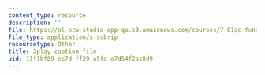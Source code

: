 ```yaml
---
content_type: resource
description: ''
file: https://ol-ocw-studio-app-qa.s3.amazonaws.com/courses/7-01sc-fundamentals-of-biology-fall-2011/11f1bf89ee7dff29a5faa7d54f2ae8d9_0ZxeQqtAVl0.srt
file_type: application/x-subrip
resourcetype: Other
title: 3play caption file
uid: 11f1bf89-ee7d-ff29-a5fa-a7d54f2ae8d9
---
```


